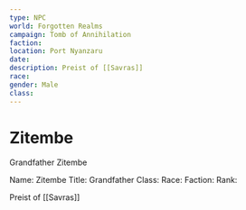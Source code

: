```yaml
---
type: NPC
world: Forgotten Realms
campaign: Tomb of Annihilation
faction: 
location: Port Nyanzaru
date:
description: Preist of [[Savras]]
race:
gender: Male
class:
---
```




# Zitembe
Grandfather Zitembe

Name: Zitembe
Title: Grandfather
Class: 
Race: 
Faction: 
Rank: 


Preist of [[Savras]]